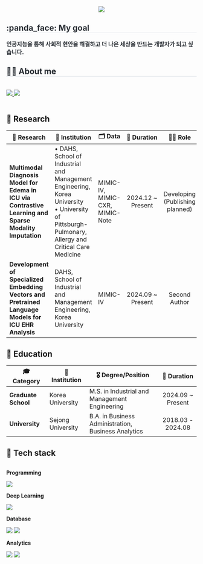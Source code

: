 <div align= "center">
    <img src="https://capsule-render.vercel.app/api?type=waving&color=61ad52&height=180&text=Gangmin's%20Github&animation=fadeIn&fontColor=000000&fontSize=70" />
    </div>
    <div style="text-align: left;"> 
    <h2 style="border-bottom: 1px solid #d8dee4; color: #282d33;"> :panda_face: My goal </h2>  
    <div style="font-weight: 700; font-size: 15px; text-align: left; color: #282d33;"> 인공지능을 통해 사회적 현안을 해결하고 더 나은 세상을 만드는 개발자가 되고 싶습니다. </div> 
    </div>
    <div style="text-align: left;">
    <h2 style="border-bottom: 1px solid #d8dee4; color: #282d33;"> 🧑‍💻 About me </h2> <br> 
    <div style="text-align: left;">
         <a href=https://blog.naver.com/kanovatio> <img src="https://img.shields.io/badge/Naver-03C75A?style=for-the-badge&logo=Naver&logoColor=white&link=https://blog.naver.com/kanovatio"> </a>
         <a href=https://public.tableau.com/app/profile/kanovatio/vizzes> <img src="https://img.shields.io/badge/Tableau Public-E97627?style=for-the-badge&logo=Tableau&logoColor=white&link=https://public.tableau.com/app/profile/kanovatio/vizzes"> </a>
          </div>  <br> 
    <div style="text-align: left;">  </div> 
    </div>

## 🔬 Research
| 🧪&nbsp;**Research**  | 🏫&nbsp;**Institution** | 🗂️&nbsp;**Data** | 📅&nbsp;**Duration** | 👨‍💻&nbsp;**Role** |
|----------------|-----------------------|--------------------|:------------------:|:-------------:|
| **Multimodal Diagnosis Model for Edema in ICU via Contrastive Learning and Sparse Modality Imputation** | • DAHS, School of Industrial and Management Engineering, Korea University<br>• University of Pittsburgh-Pulmonary, Allergy and Critical Care Medicine | MIMIC-IV, MIMIC-CXR, MIMIC-Note | 2024.12 ~ Present| Developing (Publishing planned) |
| **Development of Specialized Embedding Vectors and Pretrained Language Models for ICU EHR Analysis** | DAHS, School of Industrial and Management Engineering, Korea University | MIMIC-IV | 2024.09 ~ Present | Second Author |

## 🏫 Education
| 🎓 **Category**    | 🏫 **Institution** | 🎖️ **Degree/Position** | 📅 **Duration** |
|----------------|--------------------|---------------|:---------------:|
| **Graduate School** | Korea University | M.S. in Industrial and Management Engineering | 2024.09 ~ Present|
| **University** | Sejong University | B.A. in Business Administration, Business Analytics | 2018.03 - 2024.08 |
    
## 🔨 Tech stack
<div style="display:flex; flex-direction:column; align-items:flex-start;">
    <!-- Programming -->
    <p><strong>Programming</strong></p>
    <div>
        <img src="https://img.shields.io/badge/Python-3776AB?style=for-the-badge&logo=Python&logoColor=white">
    </div>
    <!-- Deep Learning -->
    <p><strong>Deep Learning</strong></p>
    <div>
        <img src="https://img.shields.io/badge/Pytorch-EE4C2C?style=for-the-badge&logo=pytorch&logoColor=white">
    </div>
    <!-- Database -->
    <p><strong>Database</strong></p>
    <div>
        <img src="https://img.shields.io/badge/PostgreSQL-316192?style=for-the-badge&logo=postgresql&logoColor=white">
        <img src="https://img.shields.io/badge/MySQL-005C84?style=for-the-badge&logo=mysql&logoColor=white">
    </div>
    <!-- Analytics -->
    <p><strong>Analytics</strong></p>
    <div>
        <img src="https://img.shields.io/badge/Tableau-E97627?style=for-the-badge&logo=Tableau&logoColor=white">
        <img src="https://img.shields.io/badge/QGIS-589632?style=for-the-badge&logo=QGIS&logoColor=white">
    </div>
